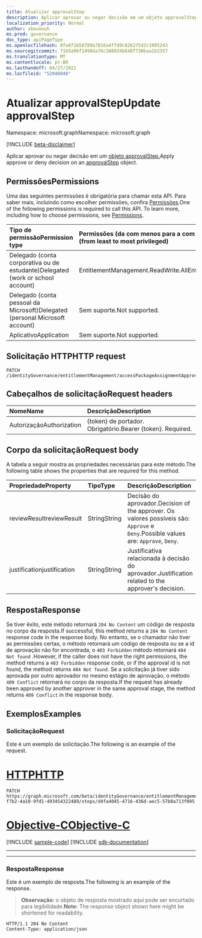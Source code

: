 ```yaml
---
title: Atualizar approvalStep
description: Aplicar aprovar ou negar decisão em um objeto approvalStep.
localization_priority: Normal
author: sbounouh
ms.prod: governance
doc_type: apiPageType
ms.openlocfilehash: 0fe071b58709a7816a4ffd9c82627542c1905243
ms.sourcegitcommit: 71b5a96f14984a76c386934b648f730baa1b2357
ms.translationtype: MT
ms.contentlocale: pt-BR
ms.lasthandoff: 04/27/2021
ms.locfileid: "52048040"
---
```

# <a name="update-approvalstep"></a><span data-ttu-id="2d0e7-103">Atualizar approvalStep</span><span class="sxs-lookup"><span data-stu-id="2d0e7-103">Update approvalStep</span></span>

<span data-ttu-id="2d0e7-104">Namespace: microsoft.graph</span><span class="sxs-lookup"><span data-stu-id="2d0e7-104">Namespace: microsoft.graph</span></span>

[!INCLUDE [beta-disclaimer](../../includes/beta-disclaimer.md)]

<span data-ttu-id="2d0e7-105">Aplicar aprovar ou negar decisão em um [objeto approvalStep.](../resources/approvalStep.md)</span><span class="sxs-lookup"><span data-stu-id="2d0e7-105">Apply approve or deny decision on an [approvalStep](../resources/approvalStep.md) object.</span></span>

## <a name="permissions"></a><span data-ttu-id="2d0e7-106">Permissões</span><span class="sxs-lookup"><span data-stu-id="2d0e7-106">Permissions</span></span>

<span data-ttu-id="2d0e7-p101">Uma das seguintes permissões é obrigatória para chamar esta API. Para saber mais, incluindo como escolher permissões, confira [Permissões](/graph/permissions-reference).</span><span class="sxs-lookup"><span data-stu-id="2d0e7-p101">One of the following permissions is required to call this API. To learn more, including how to choose permissions, see [Permissions](/graph/permissions-reference).</span></span>

| <span data-ttu-id="2d0e7-109">Tipo de permissão</span><span class="sxs-lookup"><span data-stu-id="2d0e7-109">Permission type</span></span>                        | <span data-ttu-id="2d0e7-110">Permissões (da com menos para a com mais privilégios)</span><span class="sxs-lookup"><span data-stu-id="2d0e7-110">Permissions (from least to most privileged)</span></span> |
|:---------------------------------------|:--------------------------------------------|
| <span data-ttu-id="2d0e7-111">Delegado (conta corporativa ou de estudante)</span><span class="sxs-lookup"><span data-stu-id="2d0e7-111">Delegated (work or school account)</span></span>     | <span data-ttu-id="2d0e7-112">EntitlementManagement.ReadWrite.All</span><span class="sxs-lookup"><span data-stu-id="2d0e7-112">EntitlementManagement.ReadWrite.All</span></span> |
| <span data-ttu-id="2d0e7-113">Delegado (conta pessoal da Microsoft)</span><span class="sxs-lookup"><span data-stu-id="2d0e7-113">Delegated (personal Microsoft account)</span></span> | <span data-ttu-id="2d0e7-114">Sem suporte.</span><span class="sxs-lookup"><span data-stu-id="2d0e7-114">Not supported.</span></span> |
| <span data-ttu-id="2d0e7-115">Aplicativo</span><span class="sxs-lookup"><span data-stu-id="2d0e7-115">Application</span></span>                            | <span data-ttu-id="2d0e7-116">Sem suporte.</span><span class="sxs-lookup"><span data-stu-id="2d0e7-116">Not supported.</span></span> |

## <a name="http-request"></a><span data-ttu-id="2d0e7-117">Solicitação HTTP</span><span class="sxs-lookup"><span data-stu-id="2d0e7-117">HTTP request</span></span>

<!-- { "blockType": "ignored" } -->

```http
PATCH /identityGovernance/entitlementManagement/accessPackageAssignmentApprovals/{id}/steps/{id}
```

## <a name="request-headers"></a><span data-ttu-id="2d0e7-118">Cabeçalhos de solicitação</span><span class="sxs-lookup"><span data-stu-id="2d0e7-118">Request headers</span></span>

| <span data-ttu-id="2d0e7-119">Nome</span><span class="sxs-lookup"><span data-stu-id="2d0e7-119">Name</span></span>      |<span data-ttu-id="2d0e7-120">Descrição</span><span class="sxs-lookup"><span data-stu-id="2d0e7-120">Description</span></span>|
|:----------|:----------|
| <span data-ttu-id="2d0e7-121">Autorização</span><span class="sxs-lookup"><span data-stu-id="2d0e7-121">Authorization</span></span> | <span data-ttu-id="2d0e7-p102">\{token\} de portador. Obrigatório.</span><span class="sxs-lookup"><span data-stu-id="2d0e7-p102">Bearer \{token\}. Required.</span></span> |

## <a name="request-body"></a><span data-ttu-id="2d0e7-124">Corpo da solicitação</span><span class="sxs-lookup"><span data-stu-id="2d0e7-124">Request body</span></span>

<span data-ttu-id="2d0e7-125">A tabela a seguir mostra as propriedades necessárias para este método.</span><span class="sxs-lookup"><span data-stu-id="2d0e7-125">The following table shows the properties that are required for this method.</span></span>

| <span data-ttu-id="2d0e7-126">Propriedade</span><span class="sxs-lookup"><span data-stu-id="2d0e7-126">Property</span></span>       | <span data-ttu-id="2d0e7-127">Tipo</span><span class="sxs-lookup"><span data-stu-id="2d0e7-127">Type</span></span>    |<span data-ttu-id="2d0e7-128">Descrição</span><span class="sxs-lookup"><span data-stu-id="2d0e7-128">Description</span></span>|
|:---------------|:--------|:----------|
| <span data-ttu-id="2d0e7-129">reviewResult</span><span class="sxs-lookup"><span data-stu-id="2d0e7-129">reviewResult</span></span> | <span data-ttu-id="2d0e7-130">String</span><span class="sxs-lookup"><span data-stu-id="2d0e7-130">String</span></span> | <span data-ttu-id="2d0e7-131">Decisão do aprovador.</span><span class="sxs-lookup"><span data-stu-id="2d0e7-131">Decision of the approver.</span></span> <span data-ttu-id="2d0e7-132">Os valores possíveis são: `Approve` e `Deny`.</span><span class="sxs-lookup"><span data-stu-id="2d0e7-132">Possible values are: `Approve`, `Deny`.</span></span>|
| <span data-ttu-id="2d0e7-133">justification</span><span class="sxs-lookup"><span data-stu-id="2d0e7-133">justification</span></span> | <span data-ttu-id="2d0e7-134">String</span><span class="sxs-lookup"><span data-stu-id="2d0e7-134">String</span></span> | <span data-ttu-id="2d0e7-135">Justificativa relacionada à decisão do aprovador.</span><span class="sxs-lookup"><span data-stu-id="2d0e7-135">Justification related to the approver's decision.</span></span> |


## <a name="response"></a><span data-ttu-id="2d0e7-136">Resposta</span><span class="sxs-lookup"><span data-stu-id="2d0e7-136">Response</span></span>

<span data-ttu-id="2d0e7-137">Se tiver êxito, este método retornará `204 No Content` um código de resposta no corpo da resposta.</span><span class="sxs-lookup"><span data-stu-id="2d0e7-137">If successful, this method returns a `204 No Content` response code in the response body.</span></span> <span data-ttu-id="2d0e7-138">No entanto, se o chamador não tiver as permissões certas, o método retornará um código de resposta ou se a id de aprovação não for encontrada, o `403 Forbidden` método retornará `404 Not found` .</span><span class="sxs-lookup"><span data-stu-id="2d0e7-138">However, if the caller does not have the right permissions, the method returns a `403 Forbidden` response code, or if the approval id is not found, the method returns `404 Not found`.</span></span> <span data-ttu-id="2d0e7-139">Se a solicitação já tiver sido aprovada por outro aprovador no mesmo estágio de aprovação, o método `409 Conflict` retornará no corpo da resposta.</span><span class="sxs-lookup"><span data-stu-id="2d0e7-139">If the request has already been approved by another approver in the same approval stage, the method returns `409 Conflict` in the response body.</span></span>

## <a name="examples"></a><span data-ttu-id="2d0e7-140">Exemplos</span><span class="sxs-lookup"><span data-stu-id="2d0e7-140">Examples</span></span>

### <a name="request"></a><span data-ttu-id="2d0e7-141">Solicitação</span><span class="sxs-lookup"><span data-stu-id="2d0e7-141">Request</span></span>

<span data-ttu-id="2d0e7-142">Este é um exemplo de solicitação.</span><span class="sxs-lookup"><span data-stu-id="2d0e7-142">The following is an example of the request.</span></span>


# <a name="http"></a>[<span data-ttu-id="2d0e7-143">HTTP</span><span class="sxs-lookup"><span data-stu-id="2d0e7-143">HTTP</span></span>](#tab/http)
<!-- {
  "blockType": "request",
  "name": "patch_approvalstep"
}-->

```msgraph-interactive
PATCH https://graph.microsoft.com/beta/identityGovernance/entitlementManagement/accessPackageAssignmentApprovals/abd306ef-f7b2-4a10-9fd1-493454322489/steps/d4fa4045-4716-436d-aec5-57b0a713f095
```
# <a name="objective-c"></a>[<span data-ttu-id="2d0e7-144">Objective-C</span><span class="sxs-lookup"><span data-stu-id="2d0e7-144">Objective-C</span></span>](#tab/objc)
[!INCLUDE [sample-code](../includes/snippets/objc/patch-approvalstep-objc-snippets.md)]
[!INCLUDE [sdk-documentation](../includes/snippets/snippets-sdk-documentation-link.md)]

---

---


### <a name="response"></a><span data-ttu-id="2d0e7-145">Resposta</span><span class="sxs-lookup"><span data-stu-id="2d0e7-145">Response</span></span>

<span data-ttu-id="2d0e7-146">Este é um exemplo de resposta.</span><span class="sxs-lookup"><span data-stu-id="2d0e7-146">The following is an example of the response.</span></span>

> <span data-ttu-id="2d0e7-147">**Observação:** o objeto de resposta mostrado aqui pode ser encurtado para legibilidade.</span><span class="sxs-lookup"><span data-stu-id="2d0e7-147">**Note:** The response object shown here might be shortened for readability.</span></span>

<!-- {
  "blockType": "response",
  "truncated": true
} -->

```http
HTTP/1.1 204 No Content
Content-Type: application/json
```

<!-- uuid: 16cd6b66-4b1a-43a1-adaf-3a886856ed98
2021-02-12 14:57:30 UTC -->
<!-- {
  "type": "#page.annotation",
  "description": "patch approvalStep",
  "keywords": "",
  "section": "documentation",
  "tocPath": ""
}-->
